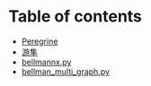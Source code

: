 # Table of contents

* [Peregrine](README.md)
* [游隼](peregrine-cn.md)
* [bellmannx.py](bellmannx.md)
* [bellman\_multi\_graph.py](bellman_multi_graph.md)

